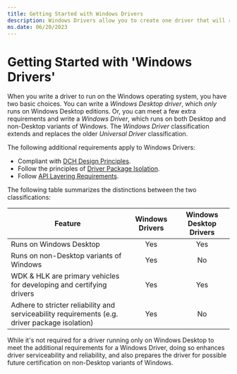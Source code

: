 ```yaml
---
title: Getting Started with Windows Drivers
description: Windows Drivers allow you to create one driver that will run on all Windows variants.
ms.date: 06/20/2023
---
```


# Getting Started with 'Windows Drivers'

When you write a driver to run on the Windows operating system, you have two basic choices. You can write a *Windows Desktop driver*, which *only* runs on Windows Desktop editions. Or, you can meet a few extra requirements and write a *Windows Driver*, which runs on both Desktop and non-Desktop variants of Windows. The *Windows Driver* classification extends and replaces the older *Universal Driver* classification.

The following additional requirements apply to Windows Drivers:

- Compliant with [DCH Design Principles](dch-principles-best-practices.md).
- Follow the principles of [Driver Package Isolation](driver-isolation.md).
- Follow [API Layering Requirements](api-layering.md).

The following table summarizes the distinctions between the two classifications:

|     Feature                                                         |Windows Drivers|Windows Desktop Drivers |
| --------------------------------------------------------------------|:-------------:|:----------------------:|
| Runs on Windows Desktop                                              | Yes           | Yes                    |
| Runs on non-Desktop variants of Windows                              | Yes           | No                     |
| WDK & HLK are primary vehicles for developing and certifying drivers| Yes           | Yes                    |
| Adhere to stricter reliability and serviceability requirements (e.g. driver package isolation)     | Yes           | No                     |

While it's not required for a driver running only on Windows Desktop to meet the additional requirements for a Windows Driver, doing so enhances driver serviceability and reliability, and also prepares the driver for possible future certification on non-Desktop variants of Windows.
